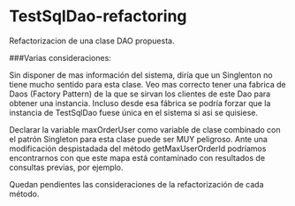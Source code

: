 # TestSqlDao-refactoring
Refactorizacion de una clase DAO propuesta.

###Varias consideraciones:

 Sin disponer de mas información del sistema, diría que un Singlenton no tiene mucho sentido para esta clase.
 Veo mas correcto tener una fabrica de Daos (Factory Pattern) de la que se sirvan los clientes de este Dao para obtener una      instancia.
 Incluso desde esa fábrica se podría forzar que la instancia de TestSqlDao fuese única en el sistema si asi se quisiese.
 
 Declarar la variable maxOrderUser como variable de clase combinado con el patrón Singleton para esta clase puede ser MUY peligroso.
 Ante una modificación despistadada del método getMaxUserOrderId podríamos encontrarnos con que este mapa está contaminado con resultados de consultas previas, por ejemplo.
 
Quedan pendientes las consideraciones de la refactorización de cada método.

